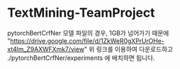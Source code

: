 # TextMining-TeamProject

pytorchBertCrfNer 모델 파일의 경우, 1GB가 넘어가기 때문에
"https://drive.google.com/file/d/1ZkWeR0gXPrUrOHe-xt4Im_Z9AXWFXmk7/view"
위 링크를 이용하여 다운로드하고
./pytorchBertCrfNer/experiments 에 배치하면 됩니다.
